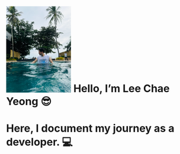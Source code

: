<h1> <img src="https://github.com/iChaeYeong/IChaeYeong/blob/main/Profile_photo" alt="Profile Image" width="175" /> Hello, I’m Lee Chae Yeong 😎</h1>     
<h1>Here, I document my journey as a developer. 💻 </h1>




<!--
**iChaeYeong/IChaeYeong** is a ✨ _special_ ✨ repository because its `README.md` (this file) appears on your GitHub profile.

Here are some ideas to get you started:

- 🔭 I’m currently working on ...
- 🌱 I’m currently learning ...
- 👯 I’m looking to collaborate on ...
- 🤔 I’m looking for help with ...
- 💬 Ask me about ...
- 📫 How to reach me: ...
- 😄 Pronouns: ...
- ⚡ Fun fact: ...
-->
